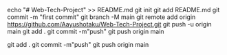 echo "# Web-Tech-Project" >> README.md
git init
git add README.md
git commit -m "first commit"
git branch -M main
git remote add origin https://github.com/Aayushotaku/Web-Tech-Project.git
git push -u origin main
git add .
git commit -m"push"
git push origin main 


git add .
git commit -m"push"
git push origin main 